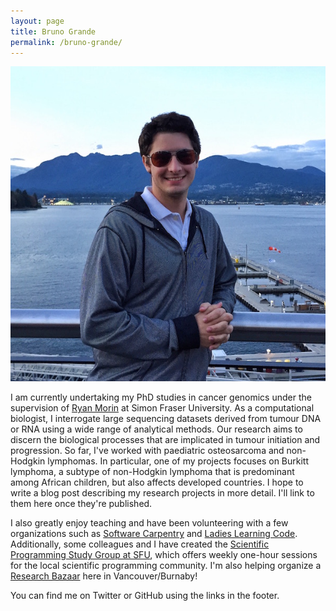 ```yaml
---
layout: page
title: Bruno Grande
permalink: /bruno-grande/
---
```


<img src="/assets/avatar.jpg" alt="Bruno Grande" class="avatar">

I am currently undertaking my PhD studies in cancer genomics under the supervision of [Ryan Morin](http://www.sfu.ca/mbb/People/Morin/) at Simon Fraser University. As a computational biologist, I interrogate large sequencing datasets derived from tumour DNA or RNA using a wide range of analytical methods. Our research aims to discern the biological processes that are implicated in tumour initiation and progression. So far, I've worked with paediatric osteosarcoma and non-Hodgkin lymphomas. In particular, one of my projects focuses on Burkitt lymphoma, a subtype of non-Hodgkin lymphoma that is predominant among African children, but also affects developed countries. I hope to write a blog post describing my research projects in more detail. I'll link to them here once they're published. 

I also greatly enjoy teaching and have been volunteering with a few organizations such as [Software Carpentry](http://software-carpentry.org/) and [Ladies Learning Code](http://ladieslearningcode.com/). Additionally, some colleagues and I have created the [Scientific Programming Study Group at SFU](http://sciprog.ca), which offers weekly one-hour sessions for the local scientific programming community. I'm also helping organize a [Research Bazaar](http://melbourne.resbaz.edu.au/) here in Vancouver/Burnaby!

You can find me on Twitter or GitHub using the links in the footer. 
